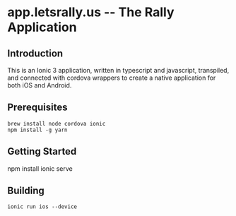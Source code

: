 # app.letsrally.us -- The Rally Application

## Introduction

This is an Ionic 3 application, written in typescript and javascript, transpiled, and connected with cordova wrappers to create a native application for both iOS and Android.

## Prerequisites

    brew install node cordova ionic
    npm install -g yarn

## Getting Started

   npm install
   ionic serve

## Building

    ionic run ios --device

